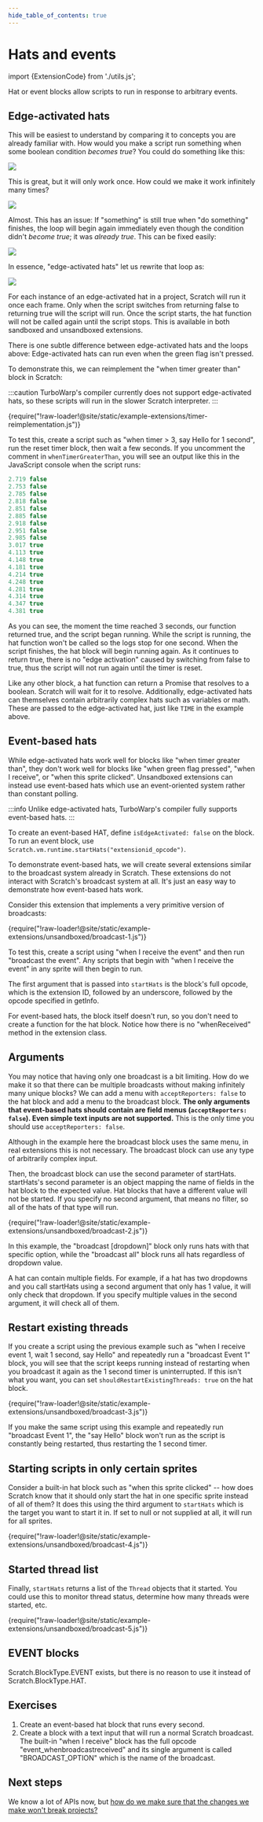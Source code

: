 ```yaml
---
hide_table_of_contents: true
---
```


# Hats and events

import {ExtensionCode} from './utils.js';

Hat or event blocks allow scripts to run in response to arbitrary events.

## Edge-activated hats

This will be easiest to understand by comparing it to concepts you are already familiar with. How would you make a script run something when some boolean condition *becomes true*? You could do something like this:

![](./assets/wait-until-something-true.svg)

This is great, but it will only work once. How could we make it work infinitely many times?

![](./assets/forever-wait-until-something-true.svg)

Almost. This has an issue: If "something" is still true when "do something" finishes, the loop will begin again immediately even though the condition didn't *become true*; it was *already true*. This can be fixed easily:

![](./assets/forever-wait-until-something-true-then-not-true.svg)

In essence, "edge-activated hats" let us rewrite that loop as:

![](./assets/when-something-is-true.svg)

For each instance of an edge-activated hat in a project, Scratch will run it once each frame. Only when the script switches from returning false to returning true will the script will run. Once the script starts, the hat function will not be called again until the script stops. This is available in both sandboxed and unsandboxed extensions.

There is one subtle difference between edge-activated hats and the loops above: Edge-activated hats can run even when the green flag isn't pressed.

To demonstrate this, we can reimplement the "when timer greater than" block in Scratch:

:::caution
TurboWarp's compiler currently does not support edge-activated hats, so these scripts will run in the slower Scratch interpreter.
:::

<ExtensionCode title="timer-reimplementation">{require("!raw-loader!@site/static/example-extensions/timer-reimplementation.js")}</ExtensionCode>

To test this, create a script such as "when timer > 3, say Hello for 1 second", run the reset timer block, then wait a few seconds. If you uncomment the comment in `whenTimerGreaterThan`, you will see an output like this in the JavaScript console when the script runs:

```js
2.719 false
2.753 false
2.785 false
2.818 false
2.851 false
2.885 false
2.918 false
2.951 false
2.985 false
3.017 true
4.113 true
4.148 true
4.181 true
4.214 true
4.248 true
4.281 true
4.314 true
4.347 true
4.381 true
```

As you can see, the moment the time reached 3 seconds, our function returned true, and the script began running. While the script is running, the hat function won't be called so the logs stop for one second. When the script finishes, the hat block will begin running again. As it continues to return true, there is no "edge activation" caused by switching from false to true, thus the script will not run again until the timer is reset.

Like any other block, a hat function can return a Promise that resolves to a boolean. Scratch will wait for it to resolve. Additionally, edge-activated hats can themselves contain arbitrarily complex hats such as variables or math. These are passed to the edge-activated hat, just like `TIME` in the example above.

## Event-based hats

While edge-activated hats work well for blocks like "when timer greater than", they don't work well for blocks like "when green flag pressed", "when I receive", or "when this sprite clicked". Unsandboxed extensions can instead use event-based hats which use an event-oriented system rather than constant polling.

:::info
Unlike edge-activated hats, TurboWarp's compiler fully supports event-based hats.
:::

To create an event-based HAT, define `isEdgeActivated: false` on the block. To run an event block, use `Scratch.vm.runtime.startHats("extensionid_opcode")`.

To demonstrate event-based hats, we will create several extensions similar to the broadcast system already in Scratch. These extensions do not interact with Scratch's broadcast system at all. It's just an easy way to demonstrate how event-based hats work.

Consider this extension that implements a very primitive version of broadcasts:

<ExtensionCode title="unsandboxed/broadcast-1">{require("!raw-loader!@site/static/example-extensions/unsandboxed/broadcast-1.js")}</ExtensionCode>

To test this, create a script using "when I receive the event" and then run "broadcast the event". Any scripts that begin with "when I receive the event" in any sprite will then begin to run.

The first argument that is passed into `startHats` is the block's full opcode, which is the extension ID, followed by an underscore, followed by the opcode specified in getInfo.

For event-based hats, the block itself doesn't run, so you don't need to create a function for the hat block. Notice how there is no "whenReceived" method in the extension class.

## Arguments

You may notice that having only one broadcast is a bit limiting. How do we make it so that there can be multiple broadcasts without making infinitely many unique blocks? We can add a menu with `acceptReporters: false` to the hat block and add a menu to the broadcast block. **The only arguments that event-based hats should contain are field menus (`acceptReporters: false`). Even simple text inputs are not supported.** This is the only time you should use `acceptReporters: false`.

Although in the example here the broadcast block uses the same menu, in real extensions this is not necessary. The broadcast block can use any type of arbitrarily complex input.

Then, the broadcast block can use the second parameter of startHats. startHats's second parameter is an object mapping the name of fields in the hat block to the expected value. Hat blocks that have a different value will not be started. If you specify no second argument, that means no filter, so all of the hats of that type will run.

<ExtensionCode title="unsandboxed/broadcast-2">{require("!raw-loader!@site/static/example-extensions/unsandboxed/broadcast-2.js")}</ExtensionCode>

In this example, the "broadcast [dropdown]" block only runs hats with that specific option, while the "broadcast all" block runs all hats regardless of dropdown value.

A hat can contain multiple fields. For example, if a hat has two dropdowns and you call startHats using a second argument that only has 1 value, it will only check that dropdown. If you specify multiple values in the second argument, it will check all of them.

## Restart existing threads

If you create a script using the previous example such as "when I receive event 1, wait 1 second, say Hello" and repeatedly run a "broadcast Event 1" block, you will see that the script keeps running instead of restarting when you broadcast it again as the 1 second timer is uninterrupted. If this isn't what you want, you can set `shouldRestartExistingThreads: true` on the hat block.

<ExtensionCode title="unsandboxed/broadcast-3">{require("!raw-loader!@site/static/example-extensions/unsandboxed/broadcast-3.js")}</ExtensionCode>

If you make the same script using this example and repeatedly run "broadcast Event 1", the "say Hello" block won't run as the script is constantly being restarted, thus restarting the 1 second timer.

## Starting scripts in only certain sprites

Consider a built-in hat block such as "when this sprite clicked" -- how does Scratch know that it should only start the hat in one specific sprite instead of all of them? It does this using the third argument to `startHats` which is the target you want to start it in. If set to null or not supplied at all, it will run for all sprites.

<ExtensionCode title="unsandboxed/broadcast-4">{require("!raw-loader!@site/static/example-extensions/unsandboxed/broadcast-4.js")}</ExtensionCode>

## Started thread list

Finally, `startHats` returns a list of the `Thread` objects that it started. You could use this to monitor thread status, determine how many threads were started, etc.

<ExtensionCode title="unsandboxed/broadcast-5">{require("!raw-loader!@site/static/example-extensions/unsandboxed/broadcast-5.js")}</ExtensionCode>

## EVENT blocks

Scratch.BlockType.EVENT exists, but there is no reason to use it instead of Scratch.BlockType.HAT.

## Exercises

1. Create an event-based hat block that runs every second.
2. Create a block with a text input that will run a normal Scratch broadcast. The built-in "when I receive" block has the full opcode "event_whenbroadcastreceived" and its single argument is called "BROADCAST_OPTION" which is the name of the broadcast.

## Next steps

We know a lot of APIs now, but [how do we make sure that the changes we make won't break projects?](./compatibility)
